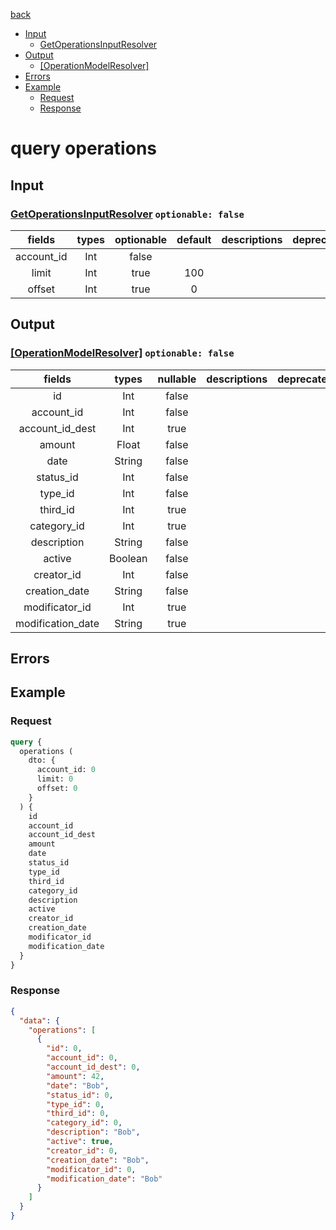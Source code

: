 [back](../tableOfContent.md)
* [Input](#input)
  * [GetOperationsInputResolver](#getoperationsinputresolver-optionable-false)
* [Output](#output)
  * [[OperationModelResolver]](#[operationmodelresolver]-optionable-false)
* [Errors](#errors)
* [Example](#example)
  * [Request](#request)
  * [Response](#response)

# query operations
 
## Input
### [GetOperationsInputResolver](../assets/inputs/getoperationsinputresolver.md) `optionable: false`
| fields |types |optionable |default |descriptions |deprecated |
| :----:  |:---:  |:--------:  |:-----:  |:----------:  |:--------:  |
| account_id |Int |false | | | |
| limit |Int |true |100 | | |
| offset |Int |true |0 | | 

## Output
### [[OperationModelResolver]](../assets/types/operationmodelresolver.md) `optionable: false`
| fields |types |nullable |descriptions |deprecated |
| :----:  |:---:  |:--------:  |:----------:  |:--------:  |
| id |Int |false | | |
| account_id |Int |false | | |
| account_id_dest |Int |true | | |
| amount |Float |false | | |
| date |String |false | | |
| status_id |Int |false | | |
| type_id |Int |false | | |
| third_id |Int |true | | |
| category_id |Int |true | | |
| description |String |false | | |
| active |Boolean |false | | |
| creator_id |Int |false | | |
| creation_date |String |false | | |
| modificator_id |Int |true | | |
| modification_date |String |true | | 

## Errors
## Example
### Request
```graphql
query {
  operations (
    dto: {
      account_id: 0
      limit: 0
      offset: 0
    }
  ) {
    id
    account_id
    account_id_dest
    amount
    date
    status_id
    type_id
    third_id
    category_id
    description
    active
    creator_id
    creation_date
    modificator_id
    modification_date
  }
}
```
### Response
```json
{
  "data": {
    "operations": [
      {
        "id": 0,
        "account_id": 0,
        "account_id_dest": 0,
        "amount": 42,
        "date": "Bob",
        "status_id": 0,
        "type_id": 0,
        "third_id": 0,
        "category_id": 0,
        "description": "Bob",
        "active": true,
        "creator_id": 0,
        "creation_date": "Bob",
        "modificator_id": 0,
        "modification_date": "Bob"
      }
    ]
  }
}
```